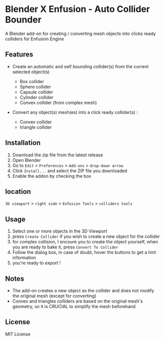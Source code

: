 # Blender X Enfusion - Auto Collider Bounder

A Blender add-on for creating / converting mesh objects into clicks ready colliders for Enfusion Engine

## Features

- Create an automatic and self bounding collider(s) from the current selected object(s)
  - Box collider
  - Sphere collider
  - Capsule collider
  - Cylinder collider
  - Convex collider (from complex mesh)

- Convert any object(s) mesh(es) into a click ready collider(s) :
  - Convex collider
  - triangle collider

## Installation

1. Download the zip file from the latest release 
2. Open Blender
3. Go to `Edit` > `Preferences` > `Add-ons` > `drop-down arrow`
4. Click `Install...` and select the ZIP file you downloaded
5. Enable the addon by checking the box

## location 

`3D viewport` > `right side` > `Enfusion Tools` > `colliders tools`

## Usage

1. Select one or more objects in the 3D Viewport
2. press `Create Collider` if you wish to create a new object for the collider
3. for complex collision, I encoure you to create the object yourself,
    when you are ready to bake it, press `Convert To Collider`
4. Follow the dialog box, in case of doubt, hover the buttons to get a hint information
5. you're ready to export !


## Notes

- The add-on creates a new object as the collider and does not modify the original mesh (except for converting)
- Convex and triangles colliders are based on the original mesh's geometry, so it is CRUCIAL to simplify the mesh beforehand

## License

MIT License
